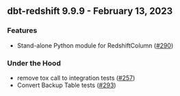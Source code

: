 ## dbt-redshift 9.9.9 - February 13, 2023

### Features

- Stand-alone Python module for RedshiftColumn ([#290](https://github.com/dbt-labs/dbt-redshift/issues/290))

### Under the Hood

- remove tox call to integration tests ([#257](https://github.com/dbt-labs/dbt-redshift/issues/257))
- Convert Backup Table tests ([#293](https://github.com/dbt-labs/dbt-redshift/issues/293))
